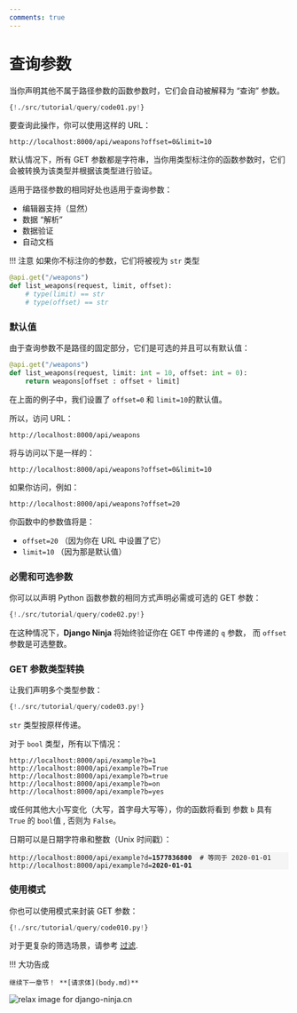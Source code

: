```yaml
---
comments: true
---
```

# 查询参数

当你声明其他不属于路径参数的函数参数时，它们会自动被解释为 “查询” 参数。
```python hl_lines="5"
{!./src/tutorial/query/code01.py!}
```

要查询此操作，你可以使用这样的 URL：

```
http://localhost:8000/api/weapons?offset=0&limit=10
```
默认情况下，所有 GET 参数都是字符串，当你用类型标注你的函数参数时，它们会被转换为该类型并根据该类型进行验证。

适用于路径参数的相同好处也适用于查询参数：

- 编辑器支持（显然）
- 数据 “解析”
- 数据验证
- 自动文档


!!! 注意
    如果你不标注你的参数，它们将被视为 `str` 类型

```python hl_lines="2"
@api.get("/weapons")
def list_weapons(request, limit, offset):
    # type(limit) == str
    # type(offset) == str
```

### 默认值

由于查询参数不是路径的固定部分，它们是可选的并且可以有默认值：

```python hl_lines="2"
@api.get("/weapons")
def list_weapons(request, limit: int = 10, offset: int = 0):
    return weapons[offset : offset + limit]
```

在上面的例子中，我们设置了 `offset=0` 和 `limit=10`的默认值。

所以，访问 URL：
```
http://localhost:8000/api/weapons
```
将与访问以下是一样的：
```
http://localhost:8000/api/weapons?offset=0&limit=10
```
如果你访问，例如：
```
http://localhost:8000/api/weapons?offset=20
```

你函数中的参数值将是：

 - `offset=20` （因为你在 URL 中设置了它）
 - `limit=10` （因为那是默认值）


### 必需和可选参数

你可以以声明 Python 函数参数的相同方式声明必需或可选的 GET 参数：

```python hl_lines="5"
{!./src/tutorial/query/code02.py!}
```

在这种情况下，**Django Ninja** 将始终验证你在 GET 中传递的 `q` 参数， 而 `offset` 参数是可选整数。

### GET 参数类型转换

让我们声明多个类型参数：
```python hl_lines="5"
{!./src/tutorial/query/code03.py!}
```
`str` 类型按原样传递。

对于 `bool` 类型，所有以下情况：
```
http://localhost:8000/api/example?b=1
http://localhost:8000/api/example?b=True
http://localhost:8000/api/example?b=true
http://localhost:8000/api/example?b=on
http://localhost:8000/api/example?b=yes
```
或任何其他大小写变化（大写，首字母大写等），你的函数将看到
参数 `b` 具有 `True` 的 `bool`值 , 否则为 `False`。

日期可以是日期字符串和整数（Unix 时间戳）：

<pre style="font-size: .85em; background-color:rgb(245, 245, 245);">
http://localhost:8000/api/example?d=<strong>1577836800</strong>  # 等同于 2020-01-01
http://localhost:8000/api/example?d=<strong>2020-01-01</strong>
</pre>


### 使用模式

你也可以使用模式来封装 GET 参数：

```python hl_lines="1 2  5 6 7 8"
{!./src/tutorial/query/code010.py!}
```

对于更复杂的筛选场景，请参考 [过滤](./filtering.md).

!!! 大功告成

    继续下一章节！ **[请求体](body.md)**

<img style="object-fit: cover; object-position: 50% 50%;" alt="relax image for django-ninja.cn" loading="lazy" fetchpriority="auto" aria-hidden="true" draggable="false" src="https://picsum.photos/825/47.jpg">
